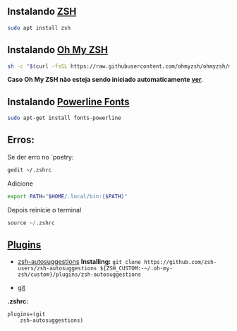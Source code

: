 ## Instalando [ZSH](https://github.com/ohmyzsh/ohmyzsh/wiki/Installing-ZSH)

```bash
sudo apt install zsh
```
## Instalando [Oh My ZSH](https://ohmyz.sh/)

```bash
sh -c "$(curl -fsSL https://raw.githubusercontent.com/ohmyzsh/ohmyzsh/master/tools/install.sh)"
```

**Caso Oh My ZSH não esteja sendo iniciado automaticamente
[ver](https://github.com/ohmyzsh/ohmyzsh/issues/6112#issuecomment-463644808)**.

## Instalando [Powerline Fonts](https://github.com/powerline/fonts)

```bash
sudo apt-get install fonts-powerline
```

## Erros:
Se der erro no `poetry:

```bash
gedit ~/.zshrc
```

Adicione

```bash
export PATH="$HOME/.local/bin:{$PATH}"
```

Depois reinicie o terminal

```python
source ~/.zshrc
```

## [Plugins](https://github.com/unixorn/awesome-zsh-plugins)

* [zsh-autosuggestions](https://github.com/zsh-users/zsh-autosuggestions)
**Installing:**
`git clone https://github.com/zsh-users/zsh-autosuggestions ${ZSH_CUSTOM:-~/.oh-my-zsh/custom}/plugins/zsh-autosuggestions`

* [git](https://kapeli.com/cheat_sheets/Oh-My-Zsh_Git.docset/Contents/Resources/Documents/index)

**.zshrc:**

```
plugins=(git
	zsh-autosuggestions)
```
